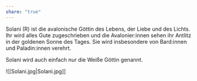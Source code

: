 ```yaml
---
share: "true"
---
```

Solani (R) ist die avalonische Göttin des Lebens, der Liebe und des Lichts. Ihr wird alles Gute zugeschrieben und die Avalonier:innen sehen ihr Antlitz in der goldenen Sonne des Tages. Sie wird insbesondere von Bard:innen und Paladin:innen verehrt.

Solani wird auch einfach nur die Weiße Göttin genannt.

![[Solani.jpg|Solani.jpg]]